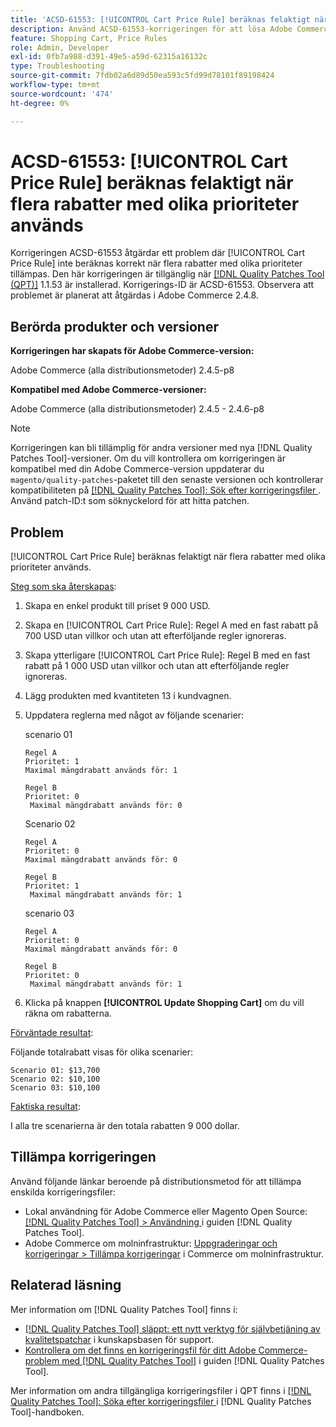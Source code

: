 ```yaml
---
title: 'ACSD-61553: [!UICONTROL Cart Price Rule] beräknas felaktigt när flera rabatter med olika prioriteter används'
description: Använd ACSD-61553-korrigeringen för att lösa Adobe Commerce-problemet där [!UICONTROL Cart Price Rule] inte beräknas korrekt när flera rabatter med olika prioriteter tillämpas.
feature: Shopping Cart, Price Rules
role: Admin, Developer
exl-id: 0fb7a988-d391-49e5-a59d-62315a16132c
type: Troubleshooting
source-git-commit: 7fdb02a6d89d50ea593c5fd99d78101f89198424
workflow-type: tm+mt
source-wordcount: '474'
ht-degree: 0%

---
```


# ACSD-61553: [!UICONTROL Cart Price Rule] beräknas felaktigt när flera rabatter med olika prioriteter används

Korrigeringen ACSD-61553 åtgärdar ett problem där [!UICONTROL Cart Price Rule] inte beräknas korrekt när flera rabatter med olika prioriteter tillämpas. Den här korrigeringen är tillgänglig när [[!DNL Quality Patches Tool (QPT)]](https://experienceleague.adobe.com/sv/docs/commerce-operations/tools/quality-patches-tool/quality-patches-tool-to-self-serve-quality-patches) 1.1.53 är installerad. Korrigerings-ID är ACSD-61553. Observera att problemet är planerat att åtgärdas i Adobe Commerce 2.4.8.

## Berörda produkter och versioner

**Korrigeringen har skapats för Adobe Commerce-version:**

Adobe Commerce (alla distributionsmetoder) 2.4.5-p8

**Kompatibel med Adobe Commerce-versioner:**

Adobe Commerce (alla distributionsmetoder) 2.4.5 - 2.4.6-p8

>[!NOTE]
>
>Korrigeringen kan bli tillämplig för andra versioner med nya [!DNL Quality Patches Tool]-versioner. Om du vill kontrollera om korrigeringen är kompatibel med din Adobe Commerce-version uppdaterar du `magento/quality-patches`-paketet till den senaste versionen och kontrollerar kompatibiliteten på [[!DNL Quality Patches Tool]: Sök efter korrigeringsfiler ](https://experienceleague.adobe.com/tools/commerce-quality-patches/index.html?lang=sv-SE). Använd patch-ID:t som söknyckelord för att hitta patchen.

## Problem

[!UICONTROL Cart Price Rule] beräknas felaktigt när flera rabatter med olika prioriteter används.

<u>Steg som ska återskapas</u>:

1. Skapa en enkel produkt till priset 9 000 USD.
1. Skapa en [!UICONTROL Cart Price Rule]: Regel A med en fast rabatt på 700 USD utan villkor och utan att efterföljande regler ignoreras.
1. Skapa ytterligare [!UICONTROL Cart Price Rule]: Regel B med en fast rabatt på 1 000 USD utan villkor och utan att efterföljande regler ignoreras.
1. Lägg produkten med kvantiteten 13 i kundvagnen.
1. Uppdatera reglerna med något av följande scenarier:

   scenario 01

       Regel A
       Prioritet: 1
       Maximal mängdrabatt används för: 1
       
       Regel B
       Prioritet: 0
        Maximal mängdrabatt används för: 0
   
   Scenario 02

       Regel A
       Prioritet: 0
       Maximal mängdrabatt används för: 0
       
       Regel B
       Prioritet: 1
        Maximal mängdrabatt används för: 1
   
   scenario 03

       Regel A
       Prioritet: 0
       Maximal mängdrabatt används för: 0
       
       Regel B
       Prioritet: 0
        Maximal mängdrabatt används för: 1
   
1. Klicka på knappen **[!UICONTROL Update Shopping Cart]** om du vill räkna om rabatterna.

<u>Förväntade resultat</u>:

Följande totalrabatt visas för olika scenarier:

    Scenario 01: $13,700
    Scenario 02: $10,100
    Scenario 03: $10,100

<u>Faktiska resultat</u>:

I alla tre scenarierna är den totala rabatten 9 000 dollar.

## Tillämpa korrigeringen

Använd följande länkar beroende på distributionsmetod för att tillämpa enskilda korrigeringsfiler:

* Lokal användning för Adobe Commerce eller Magento Open Source: [[!DNL Quality Patches Tool] > Användning ](/help/tools/quality-patches-tool/usage.md) i guiden [!DNL Quality Patches Tool].
* Adobe Commerce om molninfrastruktur: [Uppgraderingar och korrigeringar > Tillämpa korrigeringar](https://experienceleague.adobe.com/docs/commerce-cloud-service/user-guide/develop/upgrade/apply-patches.html?lang=sv-SE) i Commerce om molninfrastruktur.

## Relaterad läsning

Mer information om [!DNL Quality Patches Tool] finns i:

* [[!DNL Quality Patches Tool] släppt: ett nytt verktyg för självbetjäning av kvalitetspatchar](https://experienceleague.adobe.com/sv/docs/commerce-operations/tools/quality-patches-tool/quality-patches-tool-to-self-serve-quality-patches) i kunskapsbasen för support.
* [Kontrollera om det finns en korrigeringsfil för ditt Adobe Commerce-problem med  [!DNL Quality Patches Tool]](/help/tools/quality-patches-tool/patches-available-in-qpt/check-patch-for-magento-issue-with-magento-quality-patches.md) i guiden [!DNL Quality Patches Tool].

Mer information om andra tillgängliga korrigeringsfiler i QPT finns i [[!DNL Quality Patches Tool]: Söka efter korrigeringsfiler ](https://experienceleague.adobe.com/tools/commerce-quality-patches/index.html?lang=sv-SE) i [!DNL Quality Patches Tool]-handboken.
